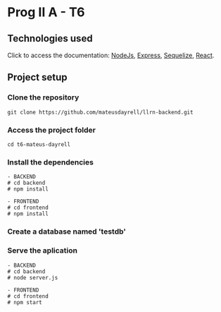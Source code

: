 # Prog II A - T6

## Technologies used <br>
Click to access the documentation: [NodeJs](https://nodejs.org/en/), [Express](https://expressjs.com/pt-br/), [Sequelize](https://sequelize.org/docs/v6/), [React](https://pt-br.reactjs.org/languages).

## Project setup <br>

### Clone the repository
```
git clone https://github.com/mateusdayrell/llrn-backend.git
```

### Access the project folder
```
cd t6-mateus-dayrell
```


### Install the dependencies
```
- BACKEND
# cd backend
# npm install
```

```
- FRONTEND
# cd frontend
# npm install
```


### Create a database named 'testdb'

### Serve the aplication
```
- BACKEND
# cd backend
# node server.js
```

```
- FRONTEND
# cd frontend
# npm start
```
